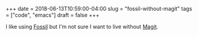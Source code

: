 +++
date = 2018-06-13T10:59:00-04:00
slug = "fossil-without-magit"
tags = ["code", "emacs"]
draft = false
+++

I like using [Fossil](https://www.fossil-scm.org/index.html/doc/trunk/www/index.wiki) but I'm not sure I want to live without [Magit](https://magit.vc).
